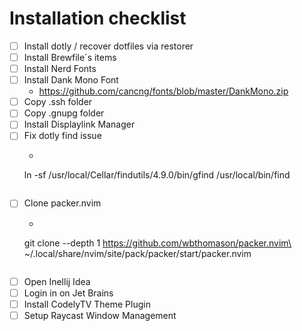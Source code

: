 # Installation checklist

- [ ] Install dotly / recover dotfiles via restorer
- [ ] Install Brewfile´s items
- [ ] Install Nerd Fonts
- [ ] Install Dank Mono Font
  - https://github.com/cancng/fonts/blob/master/DankMono.zip
- [ ] Copy .ssh folder
- [ ] Copy .gnupg folder
- [ ] Install Displaylink Manager
- [ ] Fix dotly find issue
  - ```
  ln -sf /usr/local/Cellar/findutils/4.9.0/bin/gfind /usr/local/bin/find 
  ```
- [ ] Clone packer.nvim
  - ```
  git clone --depth 1 https://github.com/wbthomason/packer.nvim\
 ~/.local/share/nvim/site/pack/packer/start/packer.nvim 
  ```
- [ ] Open Inellij Idea
- [ ] Login in on Jet Brains
- [ ] Install CodelyTV Theme Plugin
- [ ] Setup Raycast Window Management
